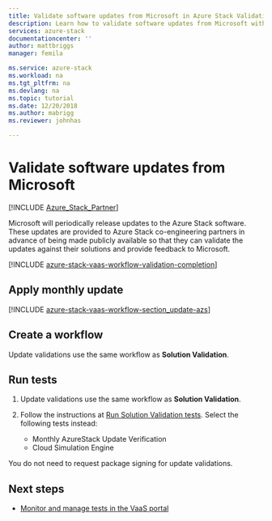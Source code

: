 ```yaml
---
title: Validate software updates from Microsoft in Azure Stack Validation as a Service | Microsoft Docs
description: Learn how to validate software updates from Microsoft with Validation as a Service.
services: azure-stack
documentationcenter: ''
author: mattbriggs
manager: femila

ms.service: azure-stack
ms.workload: na
ms.tgt_pltfrm: na
ms.devlang: na
ms.topic: tutorial
ms.date: 12/20/2018
ms.author: mabrigg
ms.reviewer: johnhas

---
```


# Validate software updates from Microsoft

[!INCLUDE [Azure_Stack_Partner](./includes/azure-stack-partner-appliesto.md)]

Microsoft will periodically release updates to the Azure Stack software. These updates are provided to Azure Stack co-engineering partners in advance of being made publicly available so that they can validate the updates against their solutions and provide feedback to Microsoft.

[!INCLUDE [azure-stack-vaas-workflow-validation-completion](includes/azure-stack-vaas-workflow-validation-completion.md)]

## Apply monthly update

[!INCLUDE [azure-stack-vaas-workflow-section_update-azs](includes/azure-stack-vaas-workflow-section_update-azs.md)]

## Create a workflow

Update validations use the same workflow as **Solution Validation**.

## Run tests

1. Update validations use the same workflow as **Solution Validation**. 

2. Follow the instructions at [Run Solution Validation tests](azure-stack-vaas-validate-oem-package.md#run-package-validation-tests). Select the following tests instead:
    - Monthly AzureStack Update Verification
    - Cloud Simulation Engine

You do not need to request package signing for update validations.

## Next steps

- [Monitor and manage tests in the VaaS portal](azure-stack-vaas-monitor-test.md)